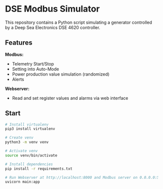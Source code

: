 # DSE Modbus Simulator

This repository contains a Python script simulating a generator controlled by a Deep Sea Electronics DSE 4620 controller.

## Features

**Modbus:**
* Telemetry Start/Stop
* Setting into Auto-Mode
* Power production value simulation (randomized)
* Alerts

**Webserver:**
* Read and set register values and alarms via web interface

## Start

```sh
# Install virtualenv
pip3 install virtualenv

# Create venv
python3 -m venv venv

# Activate venv
source venv/bin/activate

# Install dependencies
pip install -r requirements.txt

# Run Webserver at http://localhost:8000 and Modbus server on 0.0.0.0:502
uvicorn main:app
```